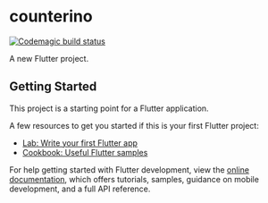 # counterino

[![Codemagic build status](https://api.codemagic.io/apps/63d006af4ce847cdbce61e5b/android-workflow/status_badge.svg)](https://codemagic.io/apps/63d006af4ce847cdbce61e5b/android-workflow/latest_build)

A new Flutter project.

## Getting Started

This project is a starting point for a Flutter application.

A few resources to get you started if this is your first Flutter project:

- [Lab: Write your first Flutter app](https://docs.flutter.dev/get-started/codelab)
- [Cookbook: Useful Flutter samples](https://docs.flutter.dev/cookbook)

For help getting started with Flutter development, view the
[online documentation](https://docs.flutter.dev/), which offers tutorials,
samples, guidance on mobile development, and a full API reference.
